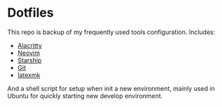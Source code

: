 # Dotfiles

This repo is backup of my frequently used tools configuration. Includes:

- [Alacritty](https://github.com/alacritty/alacritty)
- [Neovim](https://github.com/neovim/neovim)
- [Starship](https://github.com/starship/starship)
- [Git](https://git-scm.com/book/zh/v2)
- [latexmk](https://www.ctan.org/pkg/latexmk)

And a shell script for setup when init a new environment, mainly used
in Ubuntu for quickly starting new develop environment.

